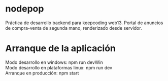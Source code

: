 # nodepop
Práctica de desarrollo backend para keepcoding web13. 
Portal de anuncios de compra-venta de segunda mano, renderizado desde servidor.

# Arranque de la aplicación
Modo desarrollo en windows: npm run devWin  
Modo desarrollo en plataformas linux: npm run dev  
Arranque en producción: npm start
